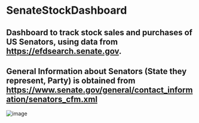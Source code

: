 # SenateStockDashboard

## Dashboard to track stock sales and purchases of US Senators, using data from https://efdsearch.senate.gov.

## General Information about Senators (State they represent, Party) is obtained from https://www.senate.gov/general/contact_information/senators_cfm.xml

![image](https://user-images.githubusercontent.com/54298168/122997716-cd23d000-d39b-11eb-8983-ecf13c0e47a4.png)
